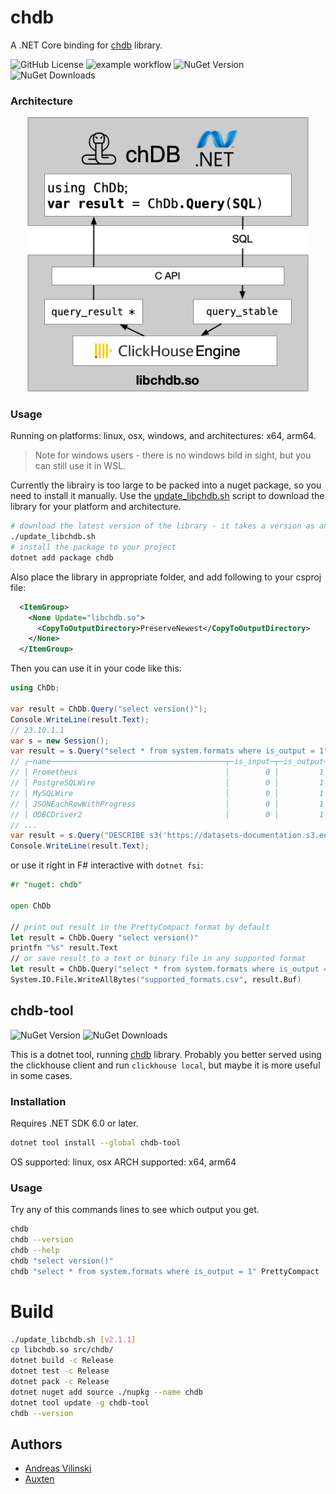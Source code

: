 # chdb

A .NET Core binding for [chdb](https://doc.chdb.io) library.

![GitHub License](https://img.shields.io/github/license/chdb-io/chdb-dotnet)
![example workflow](https://github.com/chdb-io/chdb-dotnet/actions/workflows/dotnet.yml/badge.svg)
![NuGet Version](https://img.shields.io/nuget/vpre/chdb)
![NuGet Downloads](https://img.shields.io/nuget/dt/chdb)

### Architecture

<div align="center">
  <img src="https://github.com/chdb-io/chdb-dotnet/raw/main/chdb-dotnet.png" width="450">
</div>

### Usage

Running on platforms: linux, osx, windows, and architectures: x64, arm64.

>Note for windows users - there is no windows bild in sight, but you can still use it in WSL.

Currently the librairy is too large to be packed into a nuget package, so you need to install it manually. Use the [update_libchdb.sh](update_libchdb.sh) script to download the library for your platform and architecture.

```bash
# download the latest version of the library - it takes a version as an optional argument
./update_libchdb.sh
# install the package to your project
dotnet add package chdb
```

Also place the library in appropriate folder, and add following to your csproj file:

```xml
  <ItemGroup>
    <None Update="libchdb.so">
      <CopyToOutputDirectory>PreserveNewest</CopyToOutputDirectory>
    </None>
  </ItemGroup>
```

Then you can use it in your code like this:

```csharp
using ChDb;

var result = ChDb.Query("select version()");
Console.WriteLine(result.Text);
// 23.10.1.1
var s = new Session();
var result = s.Query("select * from system.formats where is_output = 1", "PrettyCompact");
// ┌─name───────────────────────────────────────┬─is_input─┬─is_output─┬─supports_parallel_parsing─┬─supports_parallel_formatting─┐
// │ Prometheus                                 │        0 │         1 │                         0 │                            0 │
// │ PostgreSQLWire                             │        0 │         1 │                         0 │                            0 │
// │ MySQLWire                                  │        0 │         1 │                         0 │                            0 │
// │ JSONEachRowWithProgress                    │        0 │         1 │                         0 │                            0 │
// │ ODBCDriver2                                │        0 │         1 │                         0 │                            0 │
// ...
var result = s.Query("DESCRIBE s3('https://datasets-documentation.s3.eu-west-3.amazonaws.com/house_parquet/house_0.parquet')");
Console.WriteLine(result.Text);
```

or use it right in F# interactive with `dotnet fsi`:

```fsharp
#r "nuget: chdb"

open ChDb

// print out result in the PrettyCompact format by default
let result = ChDb.Query "select version()"
printfn "%s" result.Text
// or save result to a text or binary file in any supported format
let result = ChDb.Query("select * from system.formats where is_output = 1", "CSVWithNames")
System.IO.File.WriteAllBytes("supported_formats.csv", result.Buf)
```

## chdb-tool

![NuGet Version](https://img.shields.io/nuget/vpre/chdb-tool)
![NuGet Downloads](https://img.shields.io/nuget/dt/chdb-tool)

This is a dotnet tool, running [chdb](https://doc.chdb.io) library.
Probably you better served using the clickhouse client and run `clickhouse local`, but maybe it is more useful in some cases.

### Installation

Requires .NET SDK 6.0 or later.

```bash
dotnet tool install --global chdb-tool
```

OS supported: linux, osx
ARCH supported: x64, arm64

### Usage

Try any of this commands lines to see which output you get.

```bash
chdb
chdb --version
chdb --help
chdb "select version()"
chdb "select * from system.formats where is_output = 1" PrettyCompact
```

# Build

```bash
./update_libchdb.sh [v2.1.1]
cp libchdb.so src/chdb/
dotnet build -c Release
dotnet test -c Release
dotnet pack -c Release
dotnet nuget add source ./nupkg --name chdb
dotnet tool update -g chdb-tool
chdb --version
```

## Authors

* [Andreas Vilinski](https://github.com/vilinski)
* [Auxten](https://github.com/auxten)
